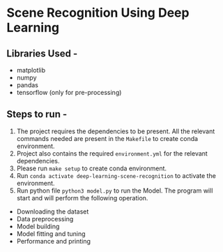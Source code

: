 # Scene Recognition Using Deep Learning
 
## Libraries Used - 
- matplotlib
- numpy
- pandas
- tensorflow (only for pre-processing)

## Steps to run - 
1. The project requires the dependencies to be present. All the relevant commands needed 
are present in the `Makefile` to create conda environment. 
2. Project also contains the required `environment.yml` for the relevant dependencies. 
3. Please run `make setup` to create conda environment. 
4. Run `conda activate deep-learning-scene-recognition` to activate the environment.
5. Run python file `python3 model.py` to run the Model. The program will start and will perform the following operation.
  - Downloading the dataset
  - Data preprocessing
  - Model building
  - Model fitting and tuning
  - Performance and printing

